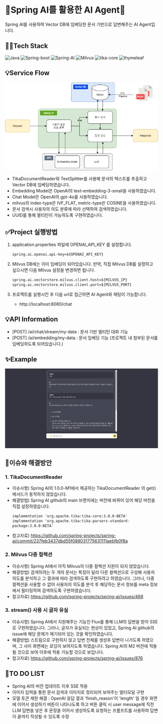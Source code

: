 # 🌿Spring AI를 활용한 AI Agent🌿
Spring AI를 사용하여 Vector DB에 임베딩한 문서 기반으로 답변해주는 AI Agent입니다.

## 👩‍💻Tech Stack
![Java](https://img.shields.io/badge/Java-17-red)
![Spring-boot](https://img.shields.io/badge/Spring--boot-3.3.2-brightgreen)
![Spring-AI](https://img.shields.io/badge/Spring--AI-1.0.0--M1-green)
![Milvus](https://img.shields.io/badge/Milvus-2.4.5-blue)
![tika-core](https://img.shields.io/badge/tika--core-3.0.0--BETA-yellow)
![thymeleaf](https://img.shields.io/badge/thymeleafe-3.3.2-orange)

## 💡Service Flow
![image](./image/system_flow.png)
- TikaDocumentReader와 TextSplitter를 사용해 문서의 텍스트를 추출하고 Vector DB에 임베딩하였습니다.
- Embedding Model은 OpenAI의 text-embedding-3-small을 사용하였습니다.
- Chat Model은 OpenAI의 gpt-4o를 사용하였습니다.
- milvus의 index-type은 IVF_FLAT, metric-type은 COSINE을 사용하였습니다.
- 문서 검색시 사용자의 의도 분류에 따라 선택하여 검색하였습니다.
- UUID를 통해 멀티턴이 가능하도록 구현하였습니다.

## ✅Project 실행방법
1. application.properties 파일에 OPENAI_API_KEY 를 설정합니다.
   ```
   spring.ai.openai.api-key=${OPENAI_API_KEY}
   ```

2. Milvus DB에는 이미 임베딩이 되어있습니다. 만약, 직접 Milvus DB를 설정하고 싶으시면 다음 Milvus 설정을 변경하면 됩니다.
   ```
   spring.ai.vectorstore.milvus.client.host=${MILVUS_IP}
   spring.ai.vectorstore.milvus.client.port=${MILVUS_PORT}
   ```
3. 프로젝트를 실행시킨 후 다음 url로 접근하면 AI Agent와 채팅이 가능합니다.
    - http://localhost:8080/chat


## 💡API Information
- [POST] /ai/chat/stream/my-data : 문서 기반 멀티턴 대화 기능
- [POST] /ai/embedding/my-data : 문서 임베딩 기능 (프로젝트 내 첨부된 문서를 임베딩하도록 되어있습니다.)

## ✨Example
![image](./image/sample.png)

## 🤍이슈와 해결방안
### 1. TikaDocumentReader
- 이슈사항) Spring AI의 1.0.0-M1에서 제공하는 TikaDocumentReader 의 get() 메서드가 동작하지 않았습니다.
- 해결방법) Spring AI github의 main 브랜치에는 버전에 바뀌어 있어 해당 버전을 직접 설정하였습니다.
   ```
   implementation 'org.apache.tika:tika-core:3.0.0-BETA'
   implementation 'org.apache.tika:tika-parsers-standard-package:3.0.0-BETA'
   ```
- 참고자료) https://github.com/spring-projects/spring-ai/commit/237feb3437dbd55f088031775631111aebfb0f8a
### 2. Milvus 다중 컬렉션
- 이슈사항) Spring AI에서 아직 Milvus의 다중 컬렉션 지원이 되지 않았습니다.
- 해결방법) 검색하려는 두 개의 문서는 특징이 달라 다른 컬렉션으로 구성해 사용자 의도를 분석하고 그 결과에 따라 검색하도록 구현하려고 하였습니다. 그러나, 다중 컬렉션을 사용할 수 없어 사용자의 의도를 분석 후 해당하는 문서 정보를 meta 정보에서 필터링하여 검색하도록 구현하였습니다.
- 참고자료) https://github.com/spring-projects/spring-ai/issues/468
### 3. stream() 사용 시 글자 유실
- 이슈사항) Spring AI에서 지원해주는 기능인 Flux를 통해 LLM의 답변을 받아 SSE로 구현하였습니다. 그러나, 글자가 유실되는 현상이 있었고, Spring AI github의 issue에 해당 문제가 제기되어 있는 것을 확인하였습니다.
- 해결방법) 스트림으로 구현하지 않고 답변 전체를 생성후 답변이 나가도록 하였으며, 그 사이 화면에는 로딩이 보여지도록 하였습니다. Spring AI의 M2 버전에 적용될 것으로 보여 이후에 적용 가능할 것으로 보입니다.
- 참고자료) https://github.com/spring-projects/spring-ai/issues/876

## 🤍TO DO LIST
- Spring AI의 버전 업데이트 이후 SSE 적용
- 이미지 입력을 통한 문서 검색과 이미지로 정리되어 보여주는 멀티모달 구현
- 모델 토큰 제한 해결 : OpenAI 응답 결과 'finish_reason'이 'length' 일 경우 화면에 이어서 생성하기 버튼이 나타나도록 하고 버튼 클릭 시 user message에 직전 LLM 답변을 넣은 후 문장을 이어서 생성하도록 요청하는 프롬프트를 사용하여 답변이 끝까지 작성될 수 있도록 수정